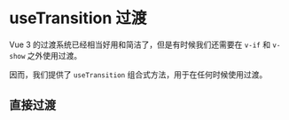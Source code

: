 # useTransition 过渡

Vue 3 的过渡系统已经相当好用和简洁了，但是有时候我们还需要在 `v-if` 和 `v-show` 之外使用过渡。

因而，我们提供了 `useTransition` 组合式方法，用于在任何时候使用过渡。

## 直接过渡
